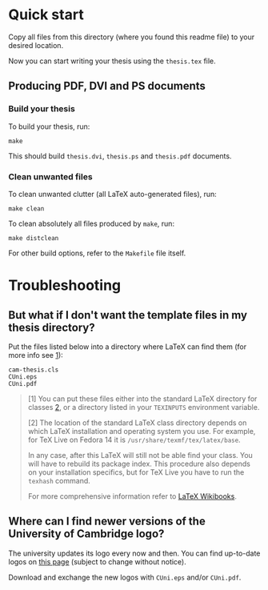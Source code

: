 # Quick start

Copy all files from this directory (where you found this readme file) to your
desired location.

Now you can start writing your thesis using the `thesis.tex` file.

## Producing PDF, DVI and PS documents

### Build your thesis

To build your thesis, run:

    make

This should build `thesis.dvi`, `thesis.ps` and `thesis.pdf` documents.

### Clean unwanted files

To clean unwanted clutter (all LaTeX auto-generated files), run:

    make clean

To clean absolutely all files produced by `make`, run:

    make distclean

For other build options, refer to the `Makefile` file itself.

# Troubleshooting

## But what if I don't want the template files in my thesis directory?

Put the files listed below into a directory where LaTeX can find them (for more
info see [1](#standardClassDir)):

    cam-thesis.cls
    CUni.eps
    CUni.pdf


> <span id="standardClassDir">[1]</span> You can put these files either
> into the standard LaTeX directory for classes
> [2](#standardClassDirInstructions), or a directory listed in your
> `TEXINPUTS` environment variable.
>
> <span id="standardClassDirInstructions">[2]</span> The location of the
> standard LaTeX class directory depends on which LaTeX installation and
> operating system you use. For example, for TeX Live on Fedora 14 it is
> `/usr/share/texmf/tex/latex/base`.
>
> In any case, after this LaTeX will still not be able find your class. You will
> have to rebuild its package index. This procedure also depends on your
> installation specifics, but for TeX Live you have to run the `texhash` command.
>
> For more comprehensive information refer to [LaTeX Wikibooks](http://en.wikibooks.org/wiki/LaTeX/Packages/Installing_Extra_Packages).

## Where can I find newer versions of the University of Cambridge logo?

The university updates its logo every now and then. You can find up-to-date
logos on [this page](http://www.admin.cam.ac.uk/offices/communications/services/logos/)
(subject to change without notice).

Download and exchange the new logos with `CUni.eps` and/or `CUni.pdf`.
